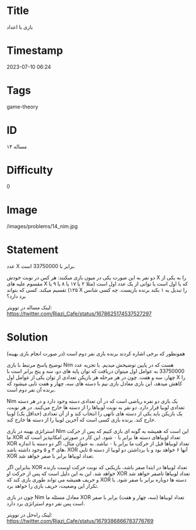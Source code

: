 # Title
بازی با اعداد
# Timestamp
2023-07-10 06:24
# Tags
game-theory
# ID
مساله ۱۴
# Difficulty
0
# Image
/images/problems/14_nim.jpg
# Statement
عدد X برابر با 33750000 است.

دو نفر به این صورت یکی در میون بازی میکنند: هر کس در نوبت خودش X را به یکی از مقسوم علیه های X که یا اول است یا توانی از یک عدد اول است (مثلا ۲ یا ۱۷ یا ۸ یا ۹ یا ۱۲۵) تقسیم میکند. کسی که بتواند X را تبدیل به ۱ بکند برنده بازیست. چه کسی شانس برد دارد؟

لینک مساله در توویتر: https://twitter.com/Riazi_Cafe/status/1678625174537527297

# Solution

همونطور که برخی اشاره کردند برنده بازی نفر دوم است (در صورت انجام بازی بهینه)

توضیح پاسخ مرتبط با بازی Nim هست که در پایین توضیحش میدیم. با تجزیه عدد 33750000 به عوامل اول میتوان دریافت که توان پایه های دو، سه و پنج برابر است با چهار، سه و هفت. چون در هر مرحله هر بازیکن تعدادی از توان یکی از عوامل اول X را کاهش میدهد، این بازی معادل بازی نیم با دسته های سه، چهار و هفت تایی میشود که برنده آن نفر دوم است.

Nim یک بازی دو‌ نفره ریاضی است که در آن تعدادی دسته وجود دارد و در هر دسته تعدادی لوبیا قرار دارد. دو نفر به نوبت لوبیاها را  از دسته ها خارج می‌کنند. در هر نوبت، یک بازیکن باید یکی از دسته های ناتهی را انتخاب کند و از آن تعدادی (حداقل یک) لوبیا خارج کند. برنده بازی کسی است که آخرین لوبیا را از دسته ها خارج کند.

استراتژی بهینه در بازی Nim این است که همیشه به گونه ای بازی کنیم که پس از حرکت ما XOR تعداد لوبیاهای دسته ها برابر با ۰ شود. این کار در صورتی امکانپذیز است که XOR تعداد لوبیاها قبل از حرکت ما برابر با ۰ نباشد. به عنوان مثال، اگر دو دسته با اندازه های ۳ و ۵ وجود داشته باشد، XOR آنها ۶ خواهد بود و با برداشتن دو لوبیا از دسته ۵ تایی XOR تعداد لوبیاها برابر با صفر خواهد شد.

بنابراین اگر XOR تعداد لوبیاها در ابتدا صفر باشد، بازیکنی که نوبت حرکت اوست بازنده خواهد شد. این به این دلیل است که پس از حرکت او XOR تعداد لوبیاها ناصفر خواهد شد و حریف همیشه می تواند طوری بازی کند که XOR دسته ها دوباره برابر با صفر شود. با تکرار این وضعیت، حریف بازی را خواهد برد.

چون در بازی Nim معادل مسئله ما XOR تعداد لوبیاها (سه، چهار و هفت) برابر با صفر است پس نفر دوم استراتژی برد دارد.


لینک راه‌حل در توویتر: https://twitter.com/Riazi_Cafe/status/1679386866783776769
